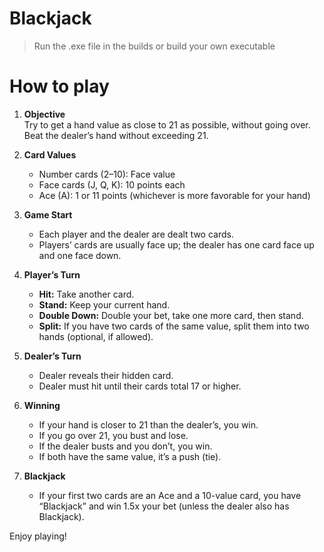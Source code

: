 # Blackjack

> Run the .exe file in the builds or build your own executable

# How to play

1. **Objective**  
   Try to get a hand value as close to 21 as possible, without going over. Beat the dealer’s hand without exceeding 21.

2. **Card Values**  
   - Number cards (2–10): Face value  
   - Face cards (J, Q, K): 10 points each  
   - Ace (A): 1 or 11 points (whichever is more favorable for your hand)

3. **Game Start**  
   - Each player and the dealer are dealt two cards.  
   - Players’ cards are usually face up; the dealer has one card face up and one face down.

4. **Player’s Turn**  
   - **Hit:** Take another card.  
   - **Stand:** Keep your current hand.  
   - **Double Down:** Double your bet, take one more card, then stand.  
   - **Split:** If you have two cards of the same value, split them into two hands (optional, if allowed).

5. **Dealer’s Turn**  
   - Dealer reveals their hidden card.  
   - Dealer must hit until their cards total 17 or higher.

6. **Winning**  
   - If your hand is closer to 21 than the dealer’s, you win.  
   - If you go over 21, you bust and lose.  
   - If the dealer busts and you don’t, you win.  
   - If both have the same value, it’s a push (tie).

7. **Blackjack**  
   - If your first two cards are an Ace and a 10-value card, you have “Blackjack” and win 1.5x your bet (unless the dealer also has Blackjack).

Enjoy playing!

